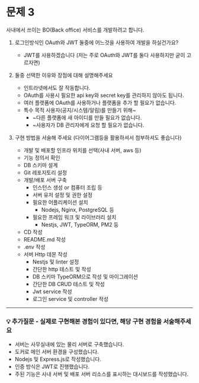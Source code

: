 # 문제 3

사내에서 쓰이는 BO(Back office) 서비스를 개발하려고 합니다.

1. 로그인방식인 OAuth와 JWT 둘중에 어느것을 사용하여 개발을 하실건가요?
    - JWT를 사용하겠습니다 (저는 주로 OAuth와 JWT를 둘다 사용하지만 굳이 고르자면)
2. 둘중 선택한 이유와 장점에 대해 설명해주세요

    - 인트라넷에서도 잘 작동합니다.
    - OAuth를 사용시 필요한 api key와 secret key를 관리하지 않아도 됩니다.
    - 여러 플랫폼에 OAuth를 사용하거나 플랫폼을 추가 할 필요가 없습니다.
    - 특수 목적 사용자(공지/시스템/알림)를 만들기 위해~
        - ~다른 플랫폼에 새 아이디를 만들 필요가 없습니다.
        - ~사용자가 DB 관리자에게 요청 할 필요가 없습니다.

3. 구현 방법을 서술해 주세요 (다이어그램등을 활용하셔서 첨부하셔도 좋습니다)
    - 개발 및 배포할 인프라 위치를 선택(사내 서버, aws 등)
    - 기능 정의서 확인
    - DB 스키마 설계
    - Git 레포지토리 설정
    - 개발/배포 서버 구축
        - 인스턴스 생성 or 컴퓨터 조립 등
        - 서버 유저 설정 및 권한 설정
        - 필요한 어플리케이션 설치
            - Nodejs, Nginx, PostgreSQL 등
        - 필요한 프레임 워크 및 라이브러리 설치
            - Nestjs, JWT, TypeORM, PM2 등
    - CD 작성
    - README.md 작성
    - .env 작성
    - 서버 Http 데몬 작성
        - Nestjs 및 linter 설정
        - 간단한 http 테스트 및 작성
        - DB 스키마 TypeORM으로 작성 및 마이그레이션
        - 간단한 DB CRUD 테스트 및 작성
        - Jwt service 작성
        - 로그인 service 및 controller 작성

---

### 💡 추가질문 - 실제로 구현해본 경험이 있다면, 해당 구현 경험을 서술해주세요

-   서버는 사무실내에 있는 물리 서버로 구축했습니다.
-   도커로 메인 서버 환경을 구성했습니다.
-   Nodejs 및 Express.js로 작성했습니다.
-   인증 방식은 JWT로 진행했습니다.
-   주된 기능은 사내 서버 및 배포 서버 리소스를 표시하는 대시보드를 작성했습니다.
